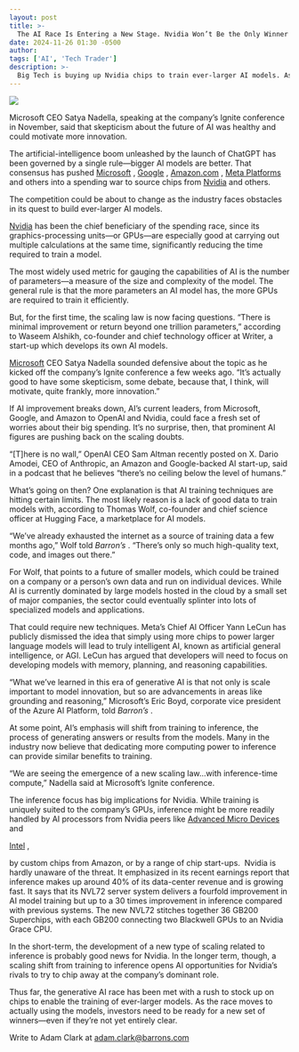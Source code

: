 ```yaml
---
layout: post
title: >-
  The AI Race Is Entering a New Stage. Nvidia Won’t Be the Only Winner This Time.
date: 2024-11-26 01:30 -0500
author: 
tags: ['AI', 'Tech Trader']
description: >-
  Big Tech is buying up Nvidia chips to train ever-larger AI models. As technology evolves, the spoils may spread to AMD, Intel, and start-ups.
---
```





 


 





![](https://images.barrons.com/im-15321008?width=548&height=365)


Microsoft CEO Satya Nadella, speaking at the company’s Ignite conference in November, said that skepticism about the future of AI was healthy and could motivate more innovation.











The artificial-intelligence boom unleashed by the launch of ChatGPT has been governed by a single rule—bigger AI models are better. That consensus has pushed [Microsoft](https://www.barrons.com/market-data/stocks/MSFT) , [Google](https://www.barrons.com/market-data/stocks/GOOGL) , [Amazon.com](https://www.barrons.com/market-data/stocks/AMZN) , [Meta Platforms](https://www.barrons.com/market-data/stocks/META) and others into a spending war to source chips from [Nvidia](https://www.barrons.com/market-data/stocks/NVDA) and others.


The competition could be about to change as the industry faces obstacles in its quest to build ever-larger AI models. 


  [Nvidia](https://www.barrons.com/market-data/stocks/NVDA) has been the chief beneficiary of the spending race, since its graphics-processing units—or GPUs—are especially good at carrying out multiple calculations at the same time, significantly reducing the time required to train a model.


The most widely used metric for gauging the capabilities of AI is the number of parameters—a measure of the size and complexity of the model. The general rule is that the more parameters an AI model has, the more GPUs are required to train it efficiently.


But, for the first time, the scaling law is now facing questions. “There is minimal improvement or return beyond one trillion parameters,” according to Waseem Alshikh, co-founder and chief technology officer at Writer, a start-up which develops its own AI models. 


 [Microsoft](https://www.barrons.com/market-data/stocks/MSFT) CEO Satya Nadella sounded defensive about the topic as he kicked off the company’s Ignite conference a few weeks ago. “It’s actually good to have some skepticism, some debate, because that, I think, will motivate, quite frankly, more innovation.”


If AI improvement breaks down, AI’s current leaders, from Microsoft, Google, and Amazon to OpenAI and Nvidia, could face a fresh set of worries about their big spending. It’s no surprise, then, that prominent AI figures are pushing back on the scaling doubts. 


“[T]here is no wall,” OpenAI CEO Sam Altman recently posted on X. Dario Amodei, CEO of Anthropic, an Amazon and Google-backed AI start-up, said in a podcast that he believes “there’s no ceiling below the level of humans.” 


What’s going on then? One explanation is that AI training techniques are hitting certain limits. The most likely reason is a lack of good data to train models with, according to Thomas Wolf, co-founder and chief science officer at Hugging Face, a marketplace for AI models. 


“We’ve already exhausted the internet as a source of training data a few months ago,” Wolf told *Barron’s* . “There’s only so much high-quality text, code, and images out there.”


For Wolf, that points to a future of smaller models, which could be trained on a company or a person’s own data and run on individual devices. While AI is currently dominated by large models hosted in the cloud by a small set of major companies, the sector could eventually splinter into lots of specialized models and applications. 


That could require new techniques. Meta’s Chief AI Officer Yann LeCun has publicly dismissed the idea that simply using more chips to power larger language models will lead to truly intelligent AI, known as artificial general intelligence, or AGI. LeCun has argued that developers will need to focus on developing models with memory, planning, and reasoning capabilities. 


“What we’ve learned in this era of generative AI is that not only is scale important to model innovation, but so are advancements in areas like grounding and reasoning,” Microsoft’s Eric Boyd, corporate vice president of the Azure AI Platform, told *Barron’s* .


At some point, AI’s emphasis will shift from training to inference, the process of generating answers or results from the models. Many in the industry now believe that dedicating more computing power to inference can provide similar benefits to training.


“We are seeing the emergence of a new scaling law…with inference-time compute,” Nadella said at Microsoft’s Ignite conference. 


The inference focus has big implications for Nvidia. While training is uniquely suited to the company’s GPUs, inference might be more readily handled by AI processors from Nvidia peers like [Advanced Micro Devices](https://www.barrons.com/market-data/stocks/AMD) and


[Intel](https://www.barrons.com/market-data/stocks/INTC)
,

 by custom chips from Amazon, or by a range of chip start-ups. 
Nvidia is hardly unaware of the threat. It emphasized in its recent earnings report that inference makes up around 40% of its data-center revenue and is growing fast. It says that its NVL72 server system delivers a fourfold improvement in AI model training but up to a 30 times improvement in inference compared with previous systems. The new NVL72 stitches together 36 GB200 Superchips, with each GB200 connecting two Blackwell GPUs to an Nvidia Grace CPU.  


In the short-term, the development of a new type of scaling related to inference is probably good news for Nvidia. In the longer term, though, a scaling shift from training to inference opens AI opportunities for Nvidia’s rivals to try to chip away at the company’s dominant role. 


Thus far, the generative AI race has been met with a rush to stock up on chips to enable the training of ever-larger models. As the race moves to actually using the models, investors need to be ready for a new set of winners—even if they’re not yet entirely clear. 


Write to Adam Clark at [adam.clark@barrons.com](mailto:adam.clark@barrons.com)









